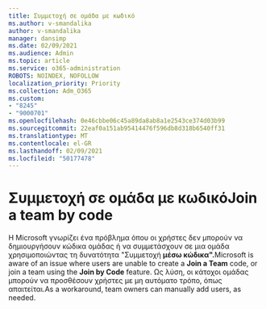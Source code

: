 ```yaml
---
title: Συμμετοχή σε ομάδα με κωδικό
ms.author: v-smandalika
author: v-smandalika
manager: dansimp
ms.date: 02/09/2021
ms.audience: Admin
ms.topic: article
ms.service: o365-administration
ROBOTS: NOINDEX, NOFOLLOW
localization_priority: Priority
ms.collection: Adm_O365
ms.custom:
- "8245"
- "9000701"
ms.openlocfilehash: 0e46cbbe06c45a89da8ab8a1e2543ce374d03b99
ms.sourcegitcommit: 22eaf0a151ab95414476f596db8d318b6540ff31
ms.translationtype: MT
ms.contentlocale: el-GR
ms.lasthandoff: 02/09/2021
ms.locfileid: "50177478"
---
```

# <a name="join-a-team-by-code"></a><span data-ttu-id="1f970-102">Συμμετοχή σε ομάδα με κωδικό</span><span class="sxs-lookup"><span data-stu-id="1f970-102">Join a team by code</span></span>

<span data-ttu-id="1f970-103">Η Microsoft γνωρίζει ένα πρόβλημα όπου οι  χρήστες δεν μπορούν να δημιουργήσουν κώδικα ομάδας ή να συμμετάσχουν σε μια ομάδα χρησιμοποιώντας τη δυνατότητα "Συμμετοχή **μέσω κώδικα".**</span><span class="sxs-lookup"><span data-stu-id="1f970-103">Microsoft is aware of an issue where users are unable to create a **Join a Team** code, or join a team using the **Join by Code** feature.</span></span> <span data-ttu-id="1f970-104">Ως λύση, οι κάτοχοι ομάδας μπορούν να προσθέσουν χρήστες με μη αυτόματο τρόπο, όπως απαιτείται.</span><span class="sxs-lookup"><span data-stu-id="1f970-104">As a workaround, team owners can manually add users, as needed.</span></span>